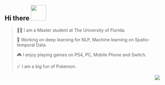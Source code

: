 
<!-- <img align="right" src="https://github-readme-stats.vercel.app/api/top-langs/?username=danielqingz&show_icons=true&theme=vue" /> -->

<h2> Hi there <img src="https://media.giphy.com/media/mGcNjsfWAjY5AEZNw6/giphy.gif" width="50"></h2>


> <p align='left'>🙋‍♂️ I am a Master student at The University of Florida. </p>
> 
> <p align='left'>🔭 Working on deep learning for NLP, Machine learning on Spatio-temporal Data.</p>
> 
> <p align='left'>🎮 I enjoy playing games on PS4, PC, Mobile Phone and Switch. </p>
> 
> <p align='left'>☄️ I am a big fun of Pokemon. </p>

<img align="right" src="https://github-readme-stats.vercel.app/api?username=danielqingz&?count_private=true&show_icons=true&theme=vue" />

